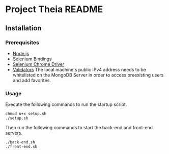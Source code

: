 # Project Theia README
## Installation
### Prerequisites
- [Node.js](https://nodejs.org/en/download/)
- [Selenium Bindings](https://selenium-python.readthedocs.io/installation.html)
- [Selenium Chrome Driver](https://selenium-python.readthedocs.io/installation.html)
- [Validators](https://pypi.org/project/validators/)
The local machine's public IPv4 address needs to be whitelisted on the MongoDB Server in order to access preexisting users and add favorites.
### Usage
Execute the following commands to run the startup script.
```
chmod u+x setup.sh
./setup.sh
```
Then run the following commands to start the back-end and front-end servers.
```
./back-end.sh
./front-end.sh
```
